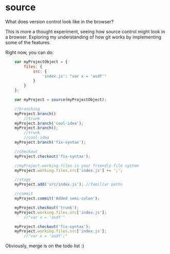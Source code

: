 source
======

What does version control look like in the browser?

This is more a thought experiment, seeing how source control might look in a browser. Exploring my understanding of how git works by implementing some of the features.

Right now, you can do:

```javascript
	var myProjectObject = {
		files: {
			src: {
				'index.js': "var x = 'asdf'"
			}
		}
	};

	var myProject = source(myProjectObject);

	//branching
	myProject.branch()
		//trunk
	myProject.branch('cool-idea');
	myProject.branch();
		//trunk
		//cool-idea
	myProject.branch('fix-syntax');

	//checkout
	myProject.checkout('fix-syntax');

	//myProject.working.files is your friendly file system
	myProject.working.files.src['index.js'] += ';';

	//stage
	myProject.add('src/index.js'); //familiar paths

	//commit
	myProject.commit('Added semi-colon');

	myProject.checkout('trunk');
	myProject.working.files.src['index.js'];
		//"var x = 'asdf'"

	myProject.checkout('fix-syntax');
	myProject.working.files.src['index.js'];
		//"var x = 'asdf';"
```

Obviously, merge is on the todo list :)

